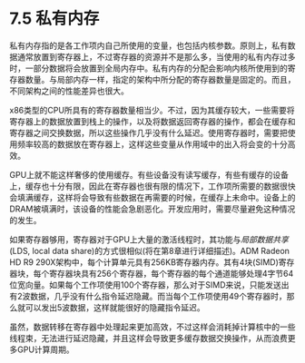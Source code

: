 # 7.5 私有内存

私有内存指的是各工作项内自己所使用的变量，也包括内核参数。原则上，私有数据通常放置到寄存器上，不过寄存器的资源并不是那么多，当使用的私有内存过多时，一部分数据将会放置到全局内存中。私有内存的分配会影响内核所使用到的寄存器数量。与局部内存一样，指定的架构中所分配的寄存器数量是固定的。而且，不同架构之间的性能差异也很大。

x86类型的CPU所具有的寄存器数量相当少。不过，因为其缓存较大，一些需要将寄存器上的数据放置到栈上的操作，以及将数据返回寄存器的操作，都会在缓存和寄存器之间交换数据，所以这些操作几乎没有什么延迟。使用寄存器时，需要把使用频率较高的数据放在寄存器上，这样这些变量从作用域中的出入将会变的十分高效。

GPU上就不能这样奢侈的使用缓存。有些设备没有读写缓存，有些有缓存的设备上，缓存也十分有限，因此在寄存器也很有限的情况下，工作项所需要的数据很快会填满缓存，这样将会导致有些数据在再需要的时候，在缓存上未命中。设备上的DRAM被填满时，该设备的性能会急剧恶化。开发应用时，需要尽量避免这种情况的发生。

如果寄存器够用，寄存器对于GPU上大量的激活线程时，其功能与*局部数据共享*(LDS, local data share)的方式很相似(将在第8章进行详细描述)。ADM Radeon HD R9 290X架构中，每个计算单元具有256KB寄存器内存。其有4块(SIMD)寄存器块，每个寄存器块具有256个寄存器，每个寄存器的每个通道能够处理4字节64位宽向量。如果每个工作项使用100个寄存器，那么对于SIMD来说，只能发送出有2波数据，几乎没有什么指令延迟隐藏。而当每个工作项使用49个寄存器时，那么就可以发出5波数据，这样就能很好的隐藏指令延迟。

虽然，数据转移在寄存器中处理起来更加高效，不过这样会消耗掉计算核中的一些线程束，无法进行延迟隐藏，并且这样会导致更多缓存数据交换操作，从而浪费更多GPU计算周期。